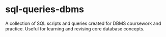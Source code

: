 # sql-queries-dbms
A collection of SQL scripts and queries created for DBMS coursework and practice. Useful for learning and revising core database concepts.
